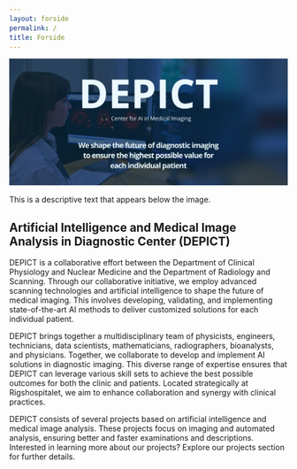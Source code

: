 ```yaml
---
layout: forside
permalink: /
title: Forside
---
```


<img src="/assets/img/Forsidebillede.jpg.jpg" alt="example image" class="full-width-image">
<div class="content">
  <p>This is a descriptive text that appears below the image.</p>
</div>

<div class="ai-medical">
  <h2>Artificial Intelligence and Medical Image Analysis in Diagnostic Center (DEPICT)</h2>
  <p>DEPICT is a collaborative effort between the Department of Clinical Physiology and Nuclear Medicine and the Department of Radiology and Scanning. Through our collaborative initiative, we employ advanced scanning technologies and artificial intelligence to shape the future of medical imaging. This involves developing, validating, and implementing state-of-the-art AI methods to deliver customized solutions for each individual patient.</p>
  
  <p>DEPICT brings together a multidisciplinary team of physicists, engineers, technicians, data scientists, mathematicians, radiographers, bioanalysts, and physicians. Together, we collaborate to develop and implement AI solutions in diagnostic imaging. This diverse range of expertise ensures that DEPICT can leverage various skill sets to achieve the best possible outcomes for both the clinic and patients. Located strategically at Rigshospitalet, we aim to enhance collaboration and synergy with clinical practices.</p>

  <p>DEPICT consists of several projects based on artificial intelligence and medical image analysis. These projects focus on imaging and automated analysis, ensuring better and faster examinations and descriptions. Interested in learning more about our projects? Explore our projects section for further details.</p>
</div>
